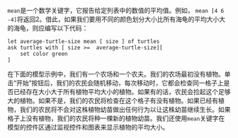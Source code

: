 ﻿`mean`是一个数学关键字，它报告给定列表中的数值的平均值。例如， `mean [4 6 -4]`将返回2。借此，如果我们要用不同的颜色划分大小比所有海龟的平均大小大的海龟，则应编写以下代码： 

```
let average-turtle-size mean [ size ] of turtles
ask turtles with [ size >=  average-turtle-size][ 
    set color green 
]
```


在下面的模型示例中，我们有一个农场和一个农夫。我们的农场最初没有植物。单击“开始”按钮后，我们的农民会随机移动，每次移动时，它都会检查同一格子上是否已经存在大小大于所有植物平均大小的植物。如果有的话，农民会捡起这个足够大的植物。如果不是，我们的农民将检查在这个格子有没有植物。如果已经有植物，我们的农民将不会对这株植物幼苗做出任何行为以让这株幼苗继续生长。如果格子上没有植物，我们的农民将种一棵新的植物幼苗。我们还使用`mean`关键字在模型的控件区通过监视控件和图表来显示植物的平均大小。
